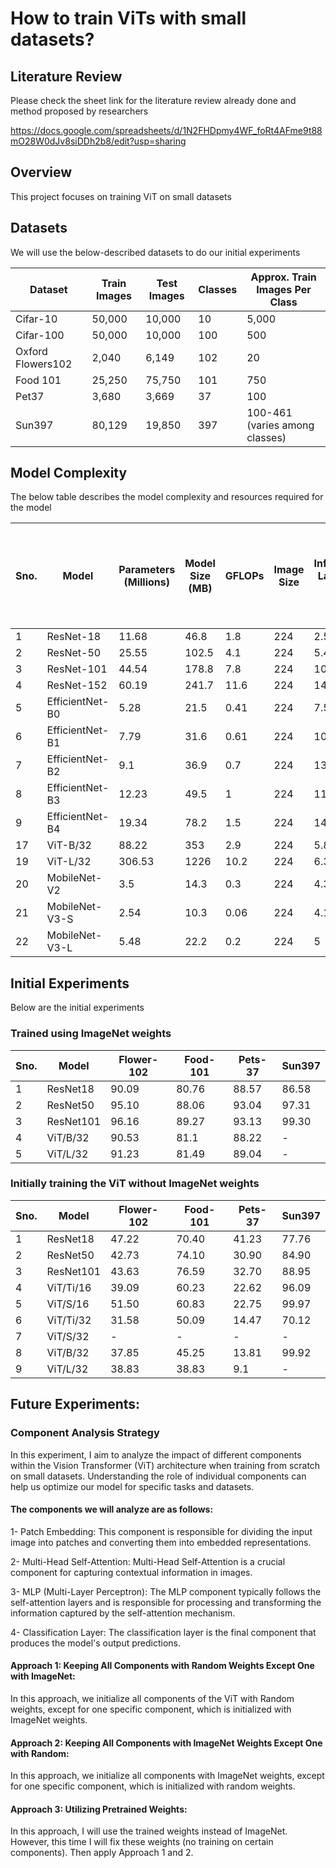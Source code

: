 
# How to train ViTs with small datasets?

## Literature Review

Please check the sheet link for the literature review already done and method proposed by researchers

https://docs.google.com/spreadsheets/d/1N2FHDpmy4WF_foRt4AFme9t88mO28W0dJv8siDDh2b8/edit?usp=sharing

## Overview

This project focuses on training ViT on small datasets

## Datasets

We will use the below-described datasets to do our initial experiments

| Dataset           | Train Images | Test Images | Classes | Approx. Train Images Per Class |
|-------------------|--------------|-------------|---------|--------------------------------|
| Cifar-10          | 50,000       | 10,000      | 10      | 5,000                          |
| Cifar-100         | 50,000       | 10,000      | 100     | 500                            |
| Oxford Flowers102 | 2,040        | 6,149       | 102     | 20                             |
| Food 101          | 25,250       | 75,750      | 101     | 750                            |
| Pet37             | 3,680        | 3,669       | 37      | 100                            |
| Sun397            | 80,129       | 19,850      | 397     | 100-461 (varies among classes) |


## Model Complexity

The below table describes the model complexity and resources required for the model 

| Sno. | Model           | Parameters (Millions) | Model Size (MB) | GFLOPs | Image Size | Inference Latency (ms) | GPU Memory Consumption for batch size 32 (MB) | Time to train 1 batch size of 32 (ms) |
|------|-----------------|-----------------------|-----------------|--------|------------|------------------------|--------------------------------------------|-------------------------------------|
| 1    | ResNet-18       | 11.68                 | 46.8            | 1.8    | 224        | 2.57                   | 2194                                       | 41                                  |
| 2    | ResNet-50       | 25.55                 | 102.5           | 4.1    | 224        | 5.47                   | 4624                                       | 123                                 |
| 3    | ResNet-101      | 44.54                 | 178.8           | 7.8    | 224        | 10.6                   | 6084                                       | 200                                 |
| 4    | ResNet-152      | 60.19                 | 241.7           | 11.6   | 224        | 14.4                   | 7866                                       | 285                                 |
| 5    | EfficientNet-B0 | 5.28                  | 21.5            | 0.41   | 224        | 7.51                   | 4254                                       | 74                                  |
| 6    | EfficientNet-B1 | 7.79                  | 31.6            | 0.61   | 224        | 10.27                  | 5398                                       | 105                                 |
| 7    | EfficientNet-B2 | 9.1                   | 36.9            | 0.7    | 224        | 13.49                  | 5570                                       | 111                                 |
| 8    | EfficientNet-B3 | 12.23                 | 49.5            | 1      | 224        | 11.39                  | 6876                                       | 143                                 |
| 9    | EfficientNet-B4 | 19.34                 | 78.2            | 1.5    | 224        | 14.34                  | 8760                                       | 195                                 |
| 17   | ViT-B/32        | 88.22                 | 353             | 2.9    | 224        | 5.8                    | 3714                                       | 112                                 |
| 19   | ViT-L/32        | 306.53                | 1226            | 10.2   | 224        | 6.3                    | 8774                                       | 350                                 |
| 20   | MobileNet-V2    | 3.5                   | 14.3            | 0.3    | 224        | 4.3                    | 3822                                       | 55                                  |
| 21   | MobileNet-V3-S  | 2.54                  | 10.3            | 0.06   | 224        | 4.1                    | 1718                                       | 21                                  |
| 22   | MobileNet-V3-L  | 5.48                  | 22.2            | 0.2    | 224        | 5                      | 2866                                       | 42                                  |




## Initial Experiments

Below are the initial experiments 

### Trained using ImageNet weights 

| Sno. | Model            | Flower-102 | Food-101 | Pets-37 | Sun397 |
| ---- | ---------------- | ---------- | -------- | ------- | ------ |
| 1    | ResNet18          | 90.09      | 80.76    | 88.57   | 86.58  |
| 2    | ResNet50          | 95.10      | 88.06    | 93.04   | 97.31  |
| 3    | ResNet101         | 96.16      | 89.27    | 93.13   | 99.30  |
| 4    | ViT/B/32          | 90.53      | 81.1     | 88.22   | -      |
| 5    | ViT/L/32          | 91.23      | 81.49    | 89.04   | -      |



### Initially training the ViT without ImageNet weights

| Sno. | Model         | Flower-102 | Food-101 | Pets-37 | Sun397 |
| ---- | ------------- | ---------- | -------- | ------- | ------ |
| 1    | ResNet18      | 47.22      | 70.40    | 41.23   | 77.76  |
| 2    | ResNet50      | 42.73      | 74.10    | 30.90   | 84.90  |
| 3    | ResNet101     | 43.63      | 76.59    | 32.70   | 88.95  |
| 4    | ViT/Ti/16     | 39.09      | 60.23    | 22.62   | 96.09  |
| 5    | ViT/S/16      | 51.50      | 60.83    | 22.75   | 99.97  |
| 6    | ViT/Ti/32     | 31.58      | 50.09    | 14.47   | 70.12  |
| 7    | ViT/S/32      | -          | -        | -       | -      |
| 8    | ViT/B/32      | 37.85      | 45.25    | 13.81   | 99.92  |
| 9    | ViT/L/32      | 38.83      | 38.83    | 9.1     | -      |




## Future Experiments:

### Component Analysis Strategy

In this experiment, I aim to analyze the impact of different components within the Vision Transformer (ViT) architecture when training from scratch on small datasets. Understanding the role of individual components can help us optimize our model for specific tasks and datasets.

#### The components we will analyze are as follows:

1- Patch Embedding: This component is responsible for dividing the input image into patches and converting them into embedded representations.

2- Multi-Head Self-Attention: Multi-Head Self-Attention is a crucial component for capturing contextual information in images.

3- MLP (Multi-Layer Perceptron): The MLP component typically follows the self-attention layers and is responsible for processing and transforming the information captured by the self-attention mechanism.

4- Classification Layer: The classification layer is the final component that produces the model's output predictions.

#### Approach 1: Keeping All Components with Random Weights Except One with ImageNet:
In this approach, we initialize all components of the ViT with Random weights, except for one specific component, which is initialized with ImageNet weights.

#### Approach 2: Keeping All Components with ImageNet Weights Except One with Random:
In this approach, we initialize all components with ImageNet weights, except for one specific component, which is initialized with random weights.

#### Approach 3: Utilizing Pretrained Weights:
In this approach, I will use the trained weights instead of ImageNet. However, this time I will fix these weights (no training on certain components). Then apply Approach 1 and 2.

